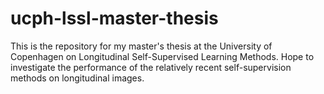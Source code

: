 # ucph-lssl-master-thesis

This is the repository for my master's thesis at the University of Copenhagen on Longitudinal Self-Supervised Learning Methods. Hope to investigate the performance of the relatively recent self-supervision methods on longitudinal images.
